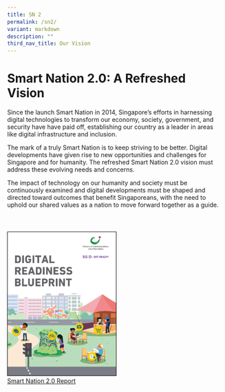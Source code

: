 ```yaml
---
title: SN 2
permalink: /sn2/
variant: markdown
description: ""
third_nav_title: Our Vision
---
```

# Smart Nation 2.0: A Refreshed Vision

Since the launch Smart Nation in 2014, Singapore’s efforts in harnessing digital technologies to transform our economy, society, government, and security have have paid off, establishing our country as a leader in areas like digital infrastructure and inclusion.

The mark of a truly Smart Nation is to keep striving to be better. Digital developments have given rise to new opportunities and challenges for Singapore and for humanity.&nbsp;The refreshed Smart Nation 2.0 vision must address these evolving needs and concerns.

The impact of technology on our humanity and society&nbsp;must be continuously examined and digital developments must be shaped and directed toward outcomes that benefit Singaporeans, with the need to uphold our shared values as a nation to move forward together as a guide.

<div style="padding: 40px 0px 0px 0px;"></div>

<div style="width:50%"> <a href="https://www.mci.gov.sg/files/dr%20blueprint.pdf" target="_blank"><img style="border:1px solid black;" src="/images/abt-smart-nation/digital-readiness-blueprint2.png" alt="Smart Nation 2.0 Report">Smart Nation 2.0 Report</a></div>